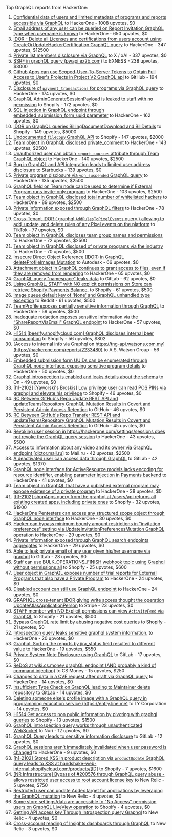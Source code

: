 Top GraphQL reports from HackerOne:

1. [Confidential data of users and limited metadata of programs and reports accessible via GraphQL](https://hackerone.com/reports/489146) to HackerOne - 1008 upvotes, $0
2. [Email address of any user can be queried on Report Invitation GraphQL type when username is known](https://hackerone.com/reports/792927) to HackerOne - 650 upvotes, $0
3. [IDOR - Delete all Licenses and certifications from users account using CreateOrUpdateHackerCertification GraphQL query](https://hackerone.com/reports/2122671) to HackerOne - 347 upvotes, $12500
4. [Private list members disclosure via GraphQL](https://hackerone.com/reports/885539) to X / xAI - 337 upvotes, $0
5. [SSRF in graphQL query (pwapi.ex2b.com)](https://hackerone.com/reports/1864188) to EXNESS - 238 upvotes, $3000
6. [Github Apps can use Scoped-User-To-Server Tokens to Obtain Full Access to User's Projects in Project V2 GraphQL api](https://hackerone.com/reports/1711938) to GitHub - 194 upvotes, $0
7. [Disclosure of `payment_transactions` for programs via GraphQL query](https://hackerone.com/reports/707433) to HackerOne - 174 upvotes, $0
8. [GraphQL AdminGenerateSessionPayload is leaked to staff with no permission](https://hackerone.com/reports/898528) to Shopify - 172 upvotes, $0
9. [SQL injection in GraphQL endpoint through embedded_submission_form_uuid parameter](https://hackerone.com/reports/435066) to HackerOne - 162 upvotes, $0
10. [IDOR on GraphQL queries BillingDocumentDownload and BillDetails](https://hackerone.com/reports/2207248) to Shopify - 149 upvotes, $5000
11. [Undocumented `fileCopy` GraphQL API](https://hackerone.com/reports/981472) to Shopify - 147 upvotes, $2000
12. [Team object in GraphQL disclosed private_comment](https://hackerone.com/reports/978143) to HackerOne - 143 upvotes, $2500
13. [Unauthorized user can obtain `report_sources` attribute through Team GraphQL object](https://hackerone.com/reports/770209) to HackerOne - 140 upvotes, $2500
14. [Bug in GraphQL and API integration leads to limited user address disclosure](https://hackerone.com/reports/473742) to Starbucks - 139 upvotes, $0
15. [Private program disclosure via `vpn_suspended` GraphQL query](https://hackerone.com/reports/715192) to HackerOne - 135 upvotes, $2500
16. [GraphQL field on Team node can be used to determine if External Program runs invite-only program](https://hackerone.com/reports/877642) to HackerOne - 103 upvotes, $2500
17. [Team object in GraphQL disclosed total number of whitelisted hackers](https://hackerone.com/reports/342978) to HackerOne - 89 upvotes, $2500
18. [Private information exposed through GraphQL filters](https://hackerone.com/reports/645299) to HackerOne - 78 upvotes, $0
19. [Cross-Tenant IDOR ( graphql `AddRulesToPixelEvents` query ) allowing to add, update, and delete rules of any Pixel events on the platform](https://hackerone.com/reports/984965) to TikTok - 77 upvotes, $0
20. [Team object in GraphQL discloses team group names and permissions](https://hackerone.com/reports/343464) to HackerOne - 72 upvotes, $2500
21. [Team object in GraphQL disclosed of private programs via the industry](https://hackerone.com/reports/707406) to HackerOne - 70 upvotes, $500
22. [Insecure Direct Object Reference (IDOR) in GraphQL deleteProfileImages Mutation](https://hackerone.com/reports/2968039) to Autodesk - 66 upvotes, $0
23. [Attachment object in GraphQL continues to grant access to files, even if they are removed from rendering](https://hackerone.com/reports/1132606) to HackerOne - 65 upvotes, $0
24. [GraphQL query "namespace" leaks data](https://hackerone.com/reports/614355) to GitLab - 62 upvotes, $0
25. [Using GraphQL, STAFF with NO explicit permissions on Store can retrieve Shopify Payments Balance.](https://hackerone.com/reports/417170) to Shopify - 61 upvotes, $500
26. [Image queue default key of 'None' and GraphQL unhandled type exception](https://hackerone.com/reports/996041) to Reddit - 61 upvotes, $500
27. [TeamProfile exposes partially sensitive information through GraphQL](https://hackerone.com/reports/389600) to HackerOne - 59 upvotes, $500
28. [Inadequate redaction exposes sensitive information via the “ShareReportViaEmail" GraphQL endpoint](https://hackerone.com/reports/2357012) to HackerOne - 57 upvotes, $0
29. [H1514 [beerify.shopifycloud.com] GraphQL discloses internal beer consumption](https://hackerone.com/reports/419883) to Shopify - 56 upvotes, $802
30. [Access to internal info via Graphql on https://tng-api.watsons.com.my](https://hackerone.com/reports/2233480) to A.S. Watson Group  - 56 upvotes, $0
31. [Embedded submission form UUIDs can be enumerated through GraphQL node interface, exposing sensitive program details](https://hackerone.com/reports/447930) to HackerOne - 50 upvotes, $0
32. [Graphql introspection is enabled and leaks details about the schema](https://hackerone.com/reports/1132803) to On  - 49 upvotes, $0
33. [[h1-2102] [Yaworski's Broskis] Low privilege user can read POS PINs via graphql and elevate his privilege](https://hackerone.com/reports/1091303) to Shopify - 46 upvotes, $0
34. [RC Between GitHub's Repo Update REST API and updateTeamsRepository GraphQL Mutation Results in Covert and Persistent Admin Access Retention](https://hackerone.com/reports/2357443) to GitHub - 46 upvotes, $0
35. [RC Between GitHub's Repo Transfer REST API and updateTeamsRepository GraphQL Mutation Results in Covert and Persistent Admin Access Retention](https://hackerone.com/reports/2216036) to GitHub - 45 upvotes, $0
36. [Revoking user session in https://hackerone.com/settings/sessions does not revoke the GraphQL query session](https://hackerone.com/reports/417382) to HackerOne - 43 upvotes, $500
37. [Access to information about any video and its owner via GraphQL endpoint [dictor.mail.ru]](https://hackerone.com/reports/924914) to Mail.ru - 42 upvotes, $2500
38. [A deactivated user can access data through GraphQL](https://hackerone.com/reports/1192460) to GitLab - 42 upvotes, $1370
39. [GraphQL node interface for ActiveResource models lacks encoding for resource identifier, enabling parameter injection in Payments backend](https://hackerone.com/reports/800231) to HackerOne - 41 upvotes, $0
40. [Team object in GraphQL that have a published external program may expose existence of a private program](https://hackerone.com/reports/347937) to HackerOne - 38 upvotes, $0
41. [[h1-2102] shopApps query from the graphql at /users/api returns all existing created apps, including private ones](https://hackerone.com/reports/1085332) to Shopify - 32 upvotes, $1900
42. [HackerOne Pentesters can access any structured scope object through GraphQL node interface](https://hackerone.com/reports/781150) to HackerOne - 30 upvotes, $0
43. [Hacker can bypass minimum bounty amount restrictions in "invitation preferences" setting via UpdateInvitationPreferencesMutation GraphQL operation](https://hackerone.com/reports/981036) to HackerOne - 29 upvotes, $0
44. [Private information exposed through GraphQL search endpoints aggregates](https://hackerone.com/reports/1838329) to HackerOne - 29 upvotes, $0
45. [Able to leak private email of any user given his/her username via graphql](https://hackerone.com/reports/972355) to GitLab - 28 upvotes, $0
46. [Staff  can use BULK_OPERATIONS_FINISH webhook topic using Graphql without permissions all](https://hackerone.com/reports/1350095) to Shopify - 25 upvotes, $600
47. [User object in GraphQL exposes number of trial reports for External Programs that also have a Private Program](https://hackerone.com/reports/350964) to HackerOne - 24 upvotes, $0
48. [Disabled account can still use GraphQL endpoint](https://hackerone.com/reports/608656) to HackerOne - 24 upvotes, $0
49. [GRAPHQL cross-tenant IDOR giving write access thought the operation UpdateAtlasApplicationPerson](https://hackerone.com/reports/1066203) to Stripe - 23 upvotes, $0
50. [STAFF member with NO Explicit permissions can view `ActivityFeed` via GraphQL](https://hackerone.com/reports/528940) to Shopify - 21 upvotes, $500
51. [Bypass GraphQL rate limit by abusing negative cost queries](https://hackerone.com/reports/481518) to Shopify - 21 upvotes, $0
52. [Introspection query leaks sensitive graphql system information.](https://hackerone.com/reports/291531) to HackerOne - 20 upvotes, $0
53. [Graphql: Sorting the reports by jira_status field resulted to different value](https://hackerone.com/reports/955286) to HackerOne - 19 upvotes, $550
54. [Private System Note Disclosure using GraphQL](https://hackerone.com/reports/633001) to GitLab - 17 upvotes, $0
55. [ReDoS at wiki.cs.money graphQL endpoint (AND probably a kind of command injection)](https://hackerone.com/reports/1000567) to CS Money - 15 upvotes, $250
56. [Changes to data in a CVE request after draft via GraphQL query](https://hackerone.com/reports/813300) to HackerOne - 14 upvotes, $0
57. [Insufficient Type Check on GraphQL leading to Maintainer delete repository](https://hackerone.com/reports/858671) to GitLab - 14 upvotes, $0
58. [Deleting someone else's profile image with a GraphQL query in programming education service (https://entry.line.me)](https://hackerone.com/reports/952095) to LY Corporation - 14 upvotes, $0
59. [H1514 Get access to non public information by pivoting with graphql queries](https://hackerone.com/reports/423388) to Shopify - 13 upvotes, $1500
60. [GraphQL introspection query works through unauthenticated WebSocket](https://hackerone.com/reports/862835) to Nuri - 12 upvotes, $0
61. [GraphQL Query leads to sensitive information disclosure](https://hackerone.com/reports/985124) to GitLab - 12 upvotes, $0
62. [GraphQL sessions aren't immediately invalidated when user password is changed](https://hackerone.com/reports/283847) to HackerOne - 9 upvotes, $0
63. [[h1-2102] Stored XSS in product description via `productUpdate` GraphQL query leads to XSS at handshake-web-internal.shopifycloud.com/products/[ID]](https://hackerone.com/reports/1085546) to Shopify - 7 upvotes, $1600
64. [[NR Infrastructure] Bypass of #200576 through GraphQL query abuse - allows restricted user access to root account license key](https://hackerone.com/reports/276174) to New Relic - 5 upvotes, $750
65. [Restricted user can update Apdex target for applications by leveraging the GraphQL mutation](https://hackerone.com/reports/776449) to New Relic - 4 upvotes, $0
66. [Some store settings/data are accessible to "No Access" permission users on GraphQL LiveView operation](https://hackerone.com/reports/409973) to Shopify - 4 upvotes, $0
67. [Getting API access key Through  Introspection query Graphql](https://hackerone.com/reports/969456) to New Relic - 4 upvotes, $0
68. [Cross-account reading of Insights dashboards through GraphQL](https://hackerone.com/reports/765565) to New Relic - 3 upvotes, $0
